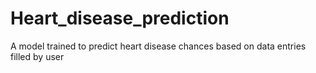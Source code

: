 # Heart_disease_prediction
A model trained to predict heart disease chances based on data entries filled by user 
